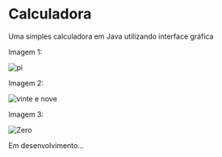 # Calculadora

Uma simples calculadora em Java utilizando interface gráfica

Imagem 1:

![pi](https://user-images.githubusercontent.com/65574850/112399910-e9a16500-8ce5-11eb-80b0-4d13dd990bce.png)

Imagem 2:

![vinte e nove](https://user-images.githubusercontent.com/65574850/112399934-f1610980-8ce5-11eb-955f-4b2ec6d9479f.png)

Imagem 3:

![Zero](https://user-images.githubusercontent.com/65574850/112399940-f6be5400-8ce5-11eb-8b71-830cd05b0c8c.png)

Em desenvolvimento...
